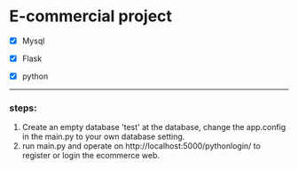 # E-commercial project

- [x] Mysql
- [x] Flask 
- [x] python 


-----
### steps:
1. Create an empty database 'test' at the database, change the app.config in the main.py to your own database setting.
2. run main.py and operate on http://localhost:5000/pythonlogin/ to register or login the ecommerce web.